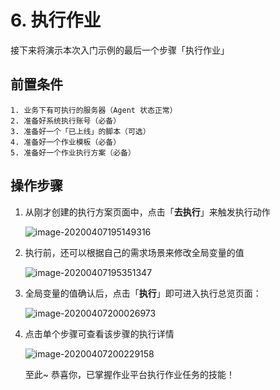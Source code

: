 # 6. 执行作业

接下来将演示本次入门示例的最后一个步骤「执行作业」

## 前置条件

```plain
1. 业务下有可执行的服务器（Agent 状态正常）
2. 准备好系统执行账号（必备）
3. 准备好一个「已上线」的脚本（可选）
4. 准备好一个作业模板（必备）
5. 准备好一个作业执行方案（必备）
```

## 操作步骤

1. 从刚才创建的执行方案页面中，点击「**去执行**」来触发执行动作

   ![image-20200407195149316](media/image-20200407195149316.png)

2. 执行前，还可以根据自己的需求场景来修改全局变量的值

   ![image-20200407195351347](media/image-20200407195351347.png)

3. 全局变量的值确认后，点击「**执行**」即可进入执行总览页面：

   ![image-20200407200026973](media/image-20200407200026973.png)

4. 点击单个步骤可查看该步骤的执行详情

   ![image-20200407200229158](media/image-20200407200229158.png)

   至此~ 恭喜你，已掌握作业平台执行作业任务的技能！